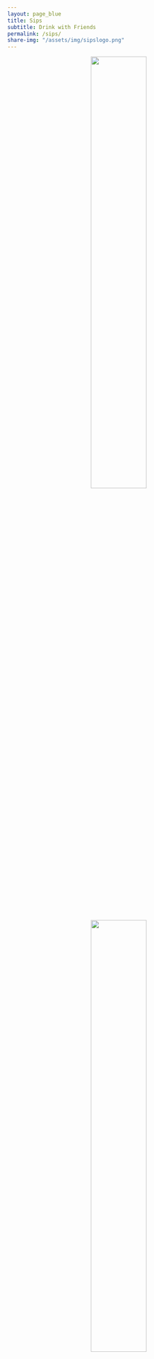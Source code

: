 ```yaml
---
layout: page_blue
title: Sips
subtitle: Drink with Friends
permalink: /sips/
share-img: "/assets/img/sipslogo.png"
---
```



<div align="center">
    <img src="{{ '/assets/img/title.png' | relative_url }}" style="width: 50%"/>
    <img src="{{ '/assets/img/logotranspfinal.png' | relative_url }}" style="width: 50%"/>
</div>

Sips is the first iOS application I have ever developed.  After having taken a couple computer science and engineering classes my freshman year, I decided I had enough of a foundation to make a simple app for iOS.  I spent weeks reading up on how to use Xcode, how to write in Swift, and how apps get listed on the app store.

As was the case for millions, not being able to hang out with my friends due to COVID-19 was emotionally draining.  Zoom chats with friends were fun but not the same as being physically present.  After brainstorming, the seed for Sips had sprouted: a multiplayer card game that was designed with the intention that it is to be played over zoom.

<div align="center">
    <img src="{{ '/assets/img/sipsgame.png' | relative_url }}" style="width: 100%"/>
</div>

Even after all of the self teaching I'd done, my lack of experience caused progress to be slow, albeit steady.   I was the sole person working on the project for weeks on end.  All of the code is written by me, but I also am responsible for debugging, marketing, and even branding using Photoshop.  Coding, debugging, adding features, making them better was all left up to me.  I even coded up a website using HTML for marketing and legal purposes, which is required in order to list your app to the App Store.

After finalizing and releasing the game, I realized how far I had come and how much I had learned in just a few short months.   While Sips taught me so much about App Dev, I am tabling the project for now in order to pave the way for the other apps I have coming down the pipeline.  Thanks to Sips, my first ever development project, I love every part of the process and plan to continue making apps in my free time for years to come.



##### Actions:
- Download Sips on the iOS App Store [here](https://apps.apple.com/us/app/id1511594732){:target="_blank"}
- Read about Sips in the article "[*Hidden Gems: Top Card Games To Play On IOS*](https://gameskeys.net/hidden-gems-top-card-games-to-play-on-ios/#Sips){:target="_blank"}"  
- View the positive review of Sips on "[*freeappsforme*](https://freeappsforme.com/sips-drink-with-friends-app-review/){:target="_blank"}"
- Sip's [Privacy Policy](/sips/privacy/)  
- Sip's [Support and FAQ](/sips/support)
